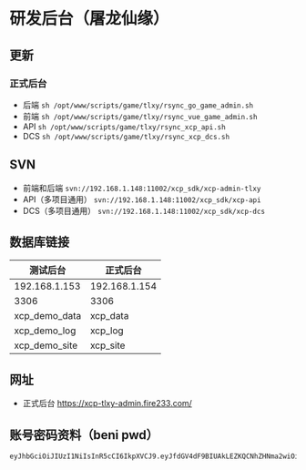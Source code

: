 # 研发后台（屠龙仙缘）


## 更新

### 正式后台
- 后端 `sh /opt/www/scripts/game/tlxy/rsync_go_game_admin.sh`
- 前端 `sh /opt/www/scripts/game/tlxy/rsync_vue_game_admin.sh`
- API `sh /opt/www/scripts/game/tlxy/rsync_xcp_api.sh`
- DCS `sh /opt/www/scripts/game/tlxy/rsync_xcp_dcs.sh`


## SVN
- 前端和后端 `svn://192.168.1.148:11002/xcp_sdk/xcp-admin-tlxy`
- API（多项目通用） `svn://192.168.1.148:11002/xcp_sdk/xcp-api`
- DCS（多项目通用） `svn://192.168.1.148:11002/xcp_sdk/xcp-dcs`


## 数据库链接
| 测试后台      | 正式后台      |
| ------------- | ------------- |
| 192.168.1.153 | 192.168.1.154 |
| 3306          | 3306          |
| xcp_demo_data | xcp_data      |
| xcp_demo_log  | xcp_log       |
| xcp_demo_site | xcp_site      |


## 网址
- 正式后台 <https://xcp-tlxy-admin.fire233.com/>


## 账号密码资料（beni pwd）
```
eyJhbGciOiJIUzI1NiIsInR5cCI6IkpXVCJ9.eyJfdGV4dF9BIUAkLEZKQCNhZHNma2wiOiJcdTZkNGJcdThiZDVcdTU0MGVcdTUzZjBcdTY1NzBcdTYzNmVcdTVlOTNcclxuaG9zdDogMTkyLjE2OC4xLjE1M1xyXG5wb3J0OiAzMzA2XHJcbnVzZXI6IGNwZGF0YW15c3FlxudXNlcjogeGNwZGF0YXJlYWRcclxucGFzczogeGNwQGloZGljMjBhIiwiX3NhbHRfQCMlQCN4YWZER0F6Lm5xIjoiMmIzMWY3MjYtZDAxMy00YjA5LTk5NzgtZWIwZWE4M2I2Y2I5In0.i8vH6iLVCPvrcvPMGcBKAysL8YijAJ4aIgDHg1fxdWQsdVxyXG5wYXNzOiB4Y3Byb290QGxteVxyXG5cclxuXHJcblx1NmI2M1x1NWYwZlx1NTQwZVx1NTNmMFx1NjU3MFx1NjM2ZVx1NWU5M1x1ZmYwOFx1NTNlYVx1OGJmYlx1ZmYwOVxyXG5ob3N0OiAxOTIuMTY4LjEuMTU0XHJcbnBvcnQ6IDMzMDZcc
```